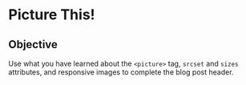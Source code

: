 # Picture This!

## Objective
Use what you have learned about the `<picture>` tag, `srcset` and `sizes` attributes, and responsive images to complete the blog post header. 

